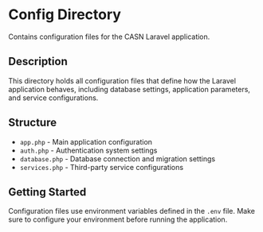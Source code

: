 # Config Directory

Contains configuration files for the CASN Laravel application.

## Description

This directory holds all configuration files that define how the Laravel application behaves, including database settings, application parameters, and service configurations.

## Structure

- `app.php` - Main application configuration
- `auth.php` - Authentication system settings
- `database.php` - Database connection and migration settings
- `services.php` - Third-party service configurations

## Getting Started

Configuration files use environment variables defined in the `.env` file. Make sure to configure your environment before running the application.
